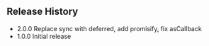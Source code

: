 ## Release History

* 2.0.0 Replace sync with deferred, add promisify, fix asCallback
* 1.0.0 Initial release
